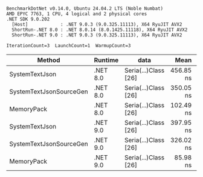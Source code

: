 ```

BenchmarkDotNet v0.14.0, Ubuntu 24.04.2 LTS (Noble Numbat)
AMD EPYC 7763, 1 CPU, 4 logical and 2 physical cores
.NET SDK 9.0.202
  [Host]            : .NET 9.0.3 (9.0.325.11113), X64 RyuJIT AVX2
  ShortRun-.NET 8.0 : .NET 8.0.14 (8.0.1425.11118), X64 RyuJIT AVX2
  ShortRun-.NET 9.0 : .NET 9.0.3 (9.0.325.11113), X64 RyuJIT AVX2

IterationCount=3  LaunchCount=1  WarmupCount=3  

```
| Method                  | Runtime  | data                 | Mean      | Error     | StdDev   | Min       | Max       | Gen0   | Allocated |
|------------------------ |--------- |--------------------- |----------:|----------:|---------:|----------:|----------:|-------:|----------:|
| SystemTextJson          | .NET 8.0 | Seria(...)Class [26] | 456.85 ns |  14.25 ns | 0.781 ns | 456.06 ns | 457.62 ns | 0.0196 |     328 B |
| SystemTextJsonSourceGen | .NET 8.0 | Seria(...)Class [26] | 350.05 ns | 122.85 ns | 6.734 ns | 345.86 ns | 357.82 ns | 0.0219 |     368 B |
| MemoryPack              | .NET 8.0 | Seria(...)Class [26] | 102.49 ns |  35.37 ns | 1.939 ns | 100.98 ns | 104.68 ns | 0.0076 |     128 B |
| SystemTextJson          | .NET 9.0 | Seria(...)Class [26] | 397.95 ns |  37.26 ns | 2.043 ns | 395.59 ns | 399.23 ns | 0.0196 |     328 B |
| SystemTextJsonSourceGen | .NET 9.0 | Seria(...)Class [26] | 326.02 ns |  76.86 ns | 4.213 ns | 323.46 ns | 330.88 ns | 0.0219 |     368 B |
| MemoryPack              | .NET 9.0 | Seria(...)Class [26] |  85.98 ns |  19.73 ns | 1.081 ns |  85.31 ns |  87.23 ns | 0.0076 |     128 B |
